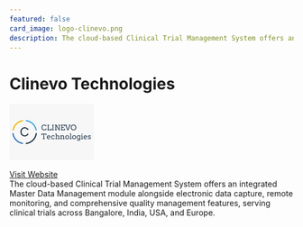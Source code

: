 ```yaml
---
featured: false
card_image: logo-clinevo.png
description: The cloud-based Clinical Trial Management System offers an integrated Master Data Management module alongside electronic data capture, remote monitoring, and comprehensive quality management features, serving clinical trials across Bangalore, India, USA, and Europe.
---
```


# Clinevo Technologies
<img src="logo-clinevo.png" alt="Logo" style="max-width: 200px; height: auto;">

<a href="https://www.clinevotech.com/products/clinical-trial-management-system-ctms">Visit Website</a>  
The cloud-based Clinical Trial Management System offers an integrated Master Data Management module alongside electronic data capture, remote monitoring, and comprehensive quality management features, serving clinical trials across Bangalore, India, USA, and Europe.
